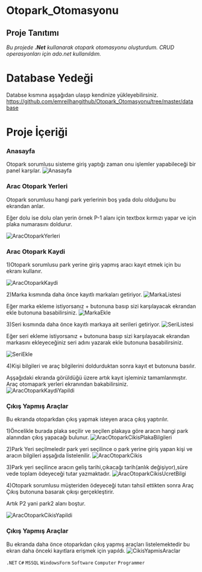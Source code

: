 # Otopark_Otomasyonu

## Proje Tanıtımı 

*Bu projede **.Net** kullanarak otopark otomasyonu oluşturdum. CRUD operasyonları için ado.net kullanıldım.*

# Database Yedeği #
Databse kısmına aşşağıdan ulaşıp kendinize yükleyebilirsiniz. https://github.com/emreilhangithub/Otopark_Otomasyonu/tree/master/database

# Proje İçeriği #

### Anasayfa
Otopark sorumlusu sisteme giriş yaptığı zaman onu işlemler yapabileceği bir panel karşılar.
![Anasayfa](https://github.com/emreilhangithub/Otopark_Otomasyonu/blob/master/images/Anasayfa.png)

### Arac Otopark Yerleri
Otopark sorumlusu hangi park yerlerinin boş yada dolu olduğunu bu ekrandan anlar. 

Eğer dolu ise dolu olan yerin örnek P-1 alanı için textbox kırmızı yapar ve için plaka numarasını doldurur.


![AracOtoparkYerleri](https://github.com/emreilhangithub/Otopark_Otomasyonu/blob/master/images/AracOtoparkYerleri.png)

### Arac Otopark Kaydi
1)Otopark sorumlusu park yerine giriş yapmış aracı kayıt etmek için bu ekranı kullanır.


![AracOtoparkKaydi](https://github.com/emreilhangithub/Otopark_Otomasyonu/blob/master/images/AracOtoparkKaydi.png)


2)Marka kısmında daha önce kayıtlı markaları getiriyor.
![MarkaListesi](https://github.com/emreilhangithub/Otopark_Otomasyonu/blob/master/images/MarkaListesi.png)

Eğer marka ekleme istiyorsanız + butonuna basıp sizi karşılayacak ekrandan ekle butonuna basabilirsiniz.
![MarkaEkle](https://github.com/emreilhangithub/Otopark_Otomasyonu/blob/master/images/MarkaEkle.png)

3)Seri kısmında daha önce kayıtlı markaya ait serileri getiriyor.
![SeriListesi](https://github.com/emreilhangithub/Otopark_Otomasyonu/blob/master/images/SeriListesi.png)

Eğer seri ekleme istiyorsanız + butonuna basıp sizi karşılayacak ekrandan markasını ekleyeceğiniz seri adını yazarak ekle butonuna basabilirsiniz.


![SeriEkle](https://github.com/emreilhangithub/Otopark_Otomasyonu/blob/master/images/SeriEkle.png)

4)Kişi bilgileri ve araç bilgilerini doldurduktan sonra kayıt et butonuna basılır.

Aşşağıdaki ekranda görüldüğü üzere artık kayıt işleminiz tamamlanmıştır. Araç otomapark yerleri ekranından bakabilirsiniz.
![AracOtoparkKaydiYapildi](https://github.com/emreilhangithub/Otopark_Otomasyonu/blob/master/images/AracOtoparkKaydiYapildi.png)

### Çıkış Yapmış Araçlar
Bu ekranda otoparkdan çıkış yapmak isteyen araca çıkış yaptırılır.


1)Öncelikle burada plaka seçilir ve seçilen plakaya göre aracın hangi park alanından çıkış yapacağı bulunur.
![AracOtoparkCikisPlakaBilgileri](https://github.com/emreilhangithub/Otopark_Otomasyonu/blob/master/images/AracOtoparkCikisPlakaBilgileri.png)

2)Park Yeri seçilmeledir park yeri seçilince o park yerine giriş yapan kişi ve aracın bilgileri aşşağıda listelenilir.
![AracOtoparkCikis](https://github.com/emreilhangithub/Otopark_Otomasyonu/blob/master/images/AracOtoparkCikis.png)

3)Park yeri seçilince aracın geliş tarihi,çıkacağı tarih(anlık değişiyor),süre vede toplam ödeyeceği tutar yazmaktadır.
![AracOtoparkCikisUcretBilgi](https://github.com/emreilhangithub/Otopark_Otomasyonu/blob/master/images/AracOtoparkCikisUcretBilgi.png)

4)Otopark sorumlusu müşteriden ödeyeceği tutarı tahsil ettikten sonra Araç Çıkış butonuna basarak çıkışı gerçekleştirir.

Artık P2 yani park2 alanı boştur.

![AracOtoparkCikisYapildi](https://github.com/emreilhangithub/Otopark_Otomasyonu/blob/master/images/AracOtoparkCikisYapildi.png)


### Çıkış Yapmış Araçlar
Bu ekranda daha önce otoparkdan çıkış yapmış araçları listelemektedir bu ekran daha önceki kayıtlara erişmek için yapıldı.
![CikisYapmisAraclar](https://github.com/emreilhangithub/Otopark_Otomasyonu/blob/master/images/CikisYapmisAraclar.png)

```.NET``` ```C#``` ```MSSQL```  ```WindowsForm``` ```Software``` ```Computer``` ```Programmer```